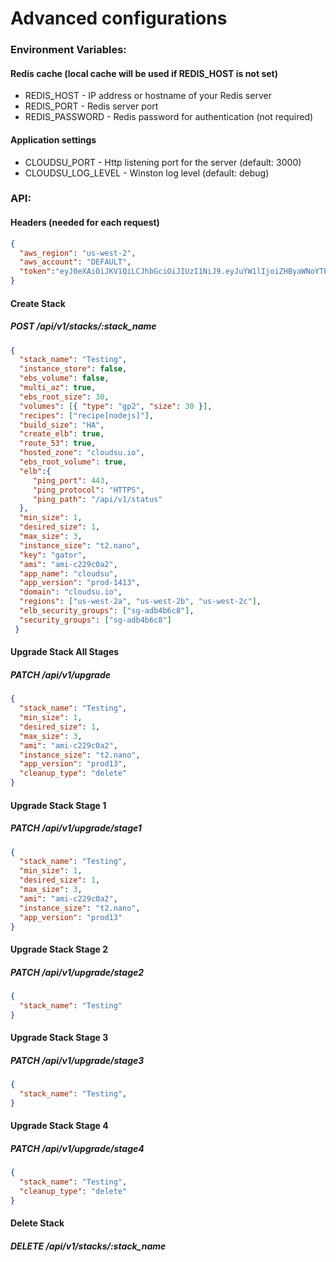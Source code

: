 
# Advanced configurations

### Environment Variables:

#### Redis cache (local cache will be used if REDIS_HOST is not set)  
* REDIS_HOST - IP address or hostname of your Redis server
* REDIS_PORT - Redis server port
* REDIS_PASSWORD - Redis password for authentication (not required)

#### Application settings
* CLOUDSU_PORT - Http listening port for the server (default: 3000)
* CLOUDSU_LOG_LEVEL - Winston log level (default: debug)

### API:

#### Headers (needed for each request)
```json
{
  "aws_region": "us-west-2",
  "aws_account": "DEFAULT",
  "token":"eyJ0eXAiOiJKV1QiLCJhbGciOiJIUzI1NiJ9.eyJuYW1lIjoiZHByaWNoYTE4OUBnbWFpbC5jb20iLCJpYXQiOjE0NjE2NDA1NTIsImV4cCI6MTQ2MTcyNjk1Mn0.EDxmnM_1H91H115grMxasdfasdfasdfaseeONMPc4wsGxI"
}
```

#### Create Stack
##### POST /api/v1/stacks/:stack_name
```json
{ 
  "stack_name": "Testing",
  "instance_store": false,
  "ebs_volume": false,
  "multi_az": true,
  "ebs_root_size": 30,
  "volumes": [{ "type": "gp2", "size": 30 }],
  "recipes": ["recipe[nodejs]"],
  "build_size": "HA",
  "create_elb": true,
  "route_53": true,
  "hosted_zone": "cloudsu.io",
  "ebs_root_volume": true,
  "elb":{
     "ping_port": 443,
     "ping_protocol": "HTTPS",
     "ping_path": "/api/v1/status"
  },
  "min_size": 1,
  "desired_size": 1,
  "max_size": 3,
  "instance_size": "t2.nano",
  "key": "gator",
  "ami": "ami-c229c0a2",
  "app_name": "cloudsu",
  "app_version": "prod-1413",
  "domain": "cloudsu.io",
  "regions": ["us-west-2a", "us-west-2b", "us-west-2c"],
  "elb_security_groups": ["sg-adb4b6c8"],
  "security_groups": ["sg-adb4b6c8"]
 }
```

#### Upgrade Stack All Stages
##### PATCH /api/v1/upgrade
```json
{ 
  "stack_name": "Testing",
  "min_size": 1,
  "desired_size": 1,
  "max_size": 3,
  "ami": "ami-c229c0a2",
  "instance_size": "t2.nano",
  "app_version": "prod13",
  "cleanup_type": "delete"
}
```

#### Upgrade Stack Stage 1
##### PATCH /api/v1/upgrade/stage1
```json
{ 
  "stack_name": "Testing",
  "min_size": 1,
  "desired_size": 1,
  "max_size": 3,
  "ami": "ami-c229c0a2",
  "instance_size": "t2.nano",
  "app_version": "prod13"
}
```

#### Upgrade Stack Stage 2
##### PATCH /api/v1/upgrade/stage2
```json
{ 
  "stack_name": "Testing"
}
```

#### Upgrade Stack Stage 3
##### PATCH /api/v1/upgrade/stage3
```json
{ 
  "stack_name": "Testing",
}
```

#### Upgrade Stack Stage 4
##### PATCH /api/v1/upgrade/stage4
```json
{ 
  "stack_name": "Testing",
  "cleanup_type": "delete"
}
```

#### Delete Stack
##### DELETE /api/v1/stacks/:stack_name

